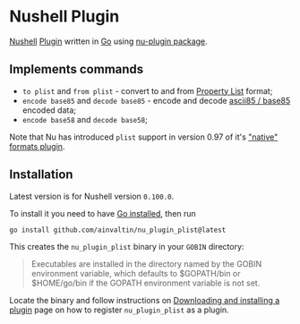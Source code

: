 # Nushell Plugin

[Nushell](https://www.nushell.sh/)
[Plugin](https://www.nushell.sh/contributor-book/plugins.html) 
written in [Go](https://go.dev/) using 
[nu-plugin package](https://github.com/ainvaltin/nu-plugin).

## Implements commands

- `to plist` and `from plist` - convert to and from [Property List](https://en.wikipedia.org/wiki/Property_list) format;
- `encode base85` and `decode base85` - encode and decode [ascii85 / base85](https://en.wikipedia.org/wiki/Ascii85) encoded data;
- `encode base58` and `decode base58`;

Note that Nu has introduced `plist` support in version 0.97 of it's
["native" formats plugin](https://www.nushell.sh/commands/categories/formats.html).

## Installation

Latest version is for Nushell version `0.100.0`.

To install it you need to have [Go installed](https://go.dev/dl/), then run
```sh
go install github.com/ainvaltin/nu_plugin_plist@latest
```
This creates the `nu_plugin_plist` binary in your `GOBIN` directory:

> Executables are installed in the directory named by the GOBIN environment
variable, which defaults to $GOPATH/bin or $HOME/go/bin if the GOPATH
environment variable is not set.

Locate the binary and follow instructions on 
[Downloading and installing a plugin](https://www.nushell.sh/book/plugins.html#downloading-and-installing-a-plugin)
page on how to register `nu_plugin_plist` as a plugin.
